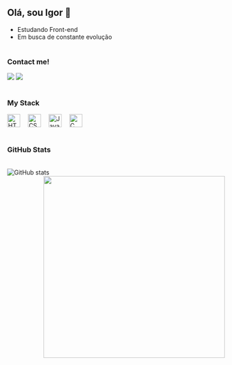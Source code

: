 ## Olá, sou Igor 👋
- Estudando Front-end
- Em busca de constante evolução
#

<h3 align="left">Contact me!</h3>

<div align="left">
<a href="mailto:igorrbeiru_@outlook.com"><img src="https://img.shields.io/badge/-Email-%23333?style=for-the-badge&logo=gmail&logoColor=white" target="_blank"></a>
  <a href="https://www.linkedin.com/in/igor-ribeiro-55bb93346" target="_blank">
    <img src="https://img.shields.io/badge/LinkedIn-0077B5?style=for-the-badge&logo=linkedin&logoColor=white">
  </a> 
</div>

#

<h3 align="left">My Stack</h3>

<div align="left">
  <img src="https://cdn.jsdelivr.net/gh/devicons/devicon/icons/html5/html5-original.svg" height="30" alt="HTML5" />
  <img width="10" />
  <img src="https://cdn.jsdelivr.net/gh/devicons/devicon/icons/css3/css3-original.svg" height="30" alt="CSS3" />
  <img width="10" />
  <img src="https://cdn.jsdelivr.net/gh/devicons/devicon/icons/javascript/javascript-plain.svg" height="30" alt="JavaScript" />
  <img width="10" />
  <img src="https://cdn.jsdelivr.net/gh/devicons/devicon/icons/c/c-original.svg" height="30" alt="C" />
</div>

#

<div align="left">
  <h3>GitHub Stats</h3>
  <br>
<img src="https://github-readme-stats.vercel.app/api?username=igorsribeiro&show_icons=true&theme=codeSTACKr" border-radius="16px" alt="GitHub stats">
  <a href="https://github.com/pedrms/github-readme-stats">
<img src="https://github-readme-stats.vercel.app/api/top-langs/?username=igorsribeiro&layout=compact&theme=codeSTACKr" align="right" width="420px" border-radius="16px">
  </a>
  </div>
